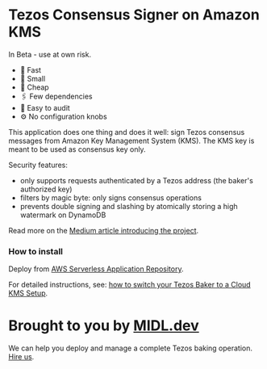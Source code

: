 # Tezos Consensus Signer on Amazon KMS

In Beta - use at own risk.

* 🏃 Fast
* 🐣 Small
* 💸 Cheap
* 🖇️ Few dependencies
* 🧐 Easy to audit
* ⚙️ No configuration knobs

This application does one thing and does it well: sign Tezos consensus messages from Amazon Key Management System (KMS). The KMS key is meant to be used as consensus key only.

Security features:

* only supports requests authenticated by a Tezos address (the baker's authorized key)
* filters by magic byte: only signs consensus operations
* prevents double signing and slashing by atomically storing a high watermark on DynamoDB

Read more on the [Medium article introducing the project](https://midl-dev.medium.com/tezos-consensus-signing-with-aws-lambda-dynamodb-and-kms-d6e1da85dc62).

### How to install

Deploy from [AWS Serverless Application Repository](https://serverlessrepo.aws.amazon.com/applications/us-east-2/030073751340/tezos-consensus-kms-signer).

For detailed instructions, see: [how to switch your Tezos Baker to a Cloud KMS Setup](https://midl-dev.github.io/tezos-serverless-signer-apps/).

# Brought to you by [MIDL.dev](https://midl.dev)

We can help you deploy and manage a complete Tezos baking operation. [Hire us](https://midl.dev/tezos).
